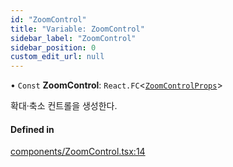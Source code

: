 ```yaml
---
id: "ZoomControl"
title: "Variable: ZoomControl"
sidebar_label: "ZoomControl"
sidebar_position: 0
custom_edit_url: null
---
```


• `Const` **ZoomControl**: `React.FC`<[`ZoomControlProps`](../interfaces/ZoomControlProps.md)\>

확대·축소 컨트롤을 생성한다.

#### Defined in

[components/ZoomControl.tsx:14](https://github.com/JaeSeoKim/react-kakao-maps-sdk/blob/fb6f0aa/src/components/ZoomControl.tsx#L14)
